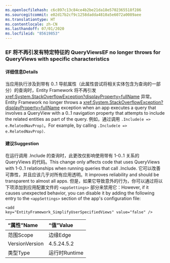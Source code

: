 ```yaml
---
ms.openlocfilehash: c6c897c13c84ce4b2be21da18e5702365518f286
ms.sourcegitcommit: e02d17b2cf9c1258dadda4810a5e6072a0089aee
ms.translationtype: HT
ms.contentlocale: zh-CN
ms.lasthandoff: 07/01/2020
ms.locfileid: "85619853"
---
```

### <a name="ef-no-longer-throws-for-queryviews-with-specific-characteristics"></a><span data-ttu-id="d197b-101">EF 将不再引发有特定特征的 QueryViews</span><span class="sxs-lookup"><span data-stu-id="d197b-101">EF no longer throws for QueryViews with specific characteristics</span></span>

#### <a name="details"></a><span data-ttu-id="d197b-102">详细信息</span><span class="sxs-lookup"><span data-stu-id="d197b-102">Details</span></span>

<span data-ttu-id="d197b-103">当应用执行涉及到带有 0..1 导航属性（此属性尝试将相关实体包含为查询的一部分）的查询时，Entity Framework 将不再引发 <xref:System.StackOverflowException?displayProperty=fullName> 异常。</span><span class="sxs-lookup"><span data-stu-id="d197b-103">Entity Framework no longer throws a <xref:System.StackOverflowException?displayProperty=fullName> exception when an app executes a query that involves a QueryView with a 0..1 navigation property that attempts to include the related entities as part of the query.</span></span> <span data-ttu-id="d197b-104">例如，通过调用 <code>.Include(e =&gt; e.RelatedNavProp)</code>。</span><span class="sxs-lookup"><span data-stu-id="d197b-104">For example, by calling <code>.Include(e =&gt; e.RelatedNavProp)</code>.</span></span>

#### <a name="suggestion"></a><span data-ttu-id="d197b-105">建议</span><span class="sxs-lookup"><span data-stu-id="d197b-105">Suggestion</span></span>

<span data-ttu-id="d197b-106">在运行调用 .Include 的查询时，此更改仅影响使用带有 1-0..1 关系的 QueryViews 的代码。</span><span class="sxs-lookup"><span data-stu-id="d197b-106">This change only affects code that uses QueryViews with 1-0..1 relationships when running queries that call .Include.</span></span> <span data-ttu-id="d197b-107">它可以改善可靠性，并且应该几乎对所有应用透明。</span><span class="sxs-lookup"><span data-stu-id="d197b-107">It improves reliability and should be transparent to almost all apps.</span></span> <span data-ttu-id="d197b-108">但是，如果它导致意外的行为，你可以通过将以下项添加到应用配置文件的 <code>&lt;appSettings&gt;</code> 部分来禁用它：</span><span class="sxs-lookup"><span data-stu-id="d197b-108">However, if it causes unexpected behavior, you can disable it by adding the following entry to the <code>&lt;appSettings&gt;</code> section of the app's configuration file:</span></span><pre><code class="lang-xml">&lt;add key=&quot;EntityFramework_SimplifyUserSpecifiedViews&quot; value=&quot;false&quot; /&gt;&#13;&#10;</code></pre>

| <span data-ttu-id="d197b-109">“属性”</span><span class="sxs-lookup"><span data-stu-id="d197b-109">Name</span></span>    | <span data-ttu-id="d197b-110">“值”</span><span class="sxs-lookup"><span data-stu-id="d197b-110">Value</span></span>       |
|:--------|:------------|
| <span data-ttu-id="d197b-111">范围</span><span class="sxs-lookup"><span data-stu-id="d197b-111">Scope</span></span>   |<span data-ttu-id="d197b-112">边缘</span><span class="sxs-lookup"><span data-stu-id="d197b-112">Edge</span></span>|
|<span data-ttu-id="d197b-113">Version</span><span class="sxs-lookup"><span data-stu-id="d197b-113">Version</span></span>|<span data-ttu-id="d197b-114">4.5.2</span><span class="sxs-lookup"><span data-stu-id="d197b-114">4.5.2</span></span>|
|<span data-ttu-id="d197b-115">类型</span><span class="sxs-lookup"><span data-stu-id="d197b-115">Type</span></span>|<span data-ttu-id="d197b-116">运行时</span><span class="sxs-lookup"><span data-stu-id="d197b-116">Runtime</span></span>|

